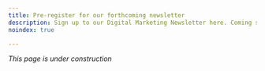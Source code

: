 ```yaml
---
title: Pre-register for our forthcoming newsletter
description: Sign up to our Digital Marketing Newsletter here. Coming soon!
noindex: true

---
```


*This page is under construction*

